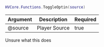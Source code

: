 ```lua
HVCore.Functions.ToggleOptin(source)
```

| Argument | Description | Required |
| ----------- | ----------- | ----------- |
| @source | Player Source | true |

Unsure what this does